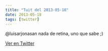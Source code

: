 ```yaml
---
title: "Tuit del 2013-05-18"
date: 2013-05-18
tags: [twitter]
---
```


@luisarjonasan nada de retina, uno que sabe ;)



[Ver en Twitter](https://twitter.com/i/web/status/335814658449616896)
